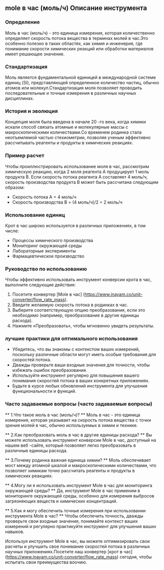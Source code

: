 ## mole в час (моль/ч) Описание инструмента

### Определение
Моль в час (моль/ч) - это единица измерения, которая количественно определяет скорость потока вещества в терминах молей в час.Это особенно полезно в таких областях, как химия и инженерия, где понимание скорости химических реакций или обработки материалов имеет решающее значение.

### Стандартизация
Моль является фундаментальной единицей в международной системе единиц (SI), представляющей определенное количество частиц, обычно атомов или молекул.Стандартизация моля позволяет проводить последовательные и точные измерения в различных научных дисциплинах.

### История и эволюция
Концепция моля была введена в начале 20 -го века, когда химики искали способ связать атомные и молекулярные массы с макроскопическими количествами.Со временем родинка стала неотъемлемой частью стехиометрии, позволяя ученым эффективно рассчитывать реагенты и продукты в химических реакциях.

### Пример расчет
Чтобы проиллюстрировать использование моля в час, рассмотрим химическую реакцию, когда 2 моля реагента A продуцирует 1 моль продукта B. Если скорость потока реагента A составляет 4 моль/ч, скорость производства продукта B может быть рассчитана следующим образом:
- Скорость потока A = 4 моль/ч
- Скорость производства B = (4 моль/ч)/2 = 2 моль/ч

### Использование единиц
Крот в час широко используется в различных приложениях, в том числе:
- Процессы химического производства
- Мониторинг окружающей среды
- Лабораторные эксперименты
- Фармацевтическое производство

### Руководство по использованию
Чтобы эффективно использовать инструмент конверсии крота в час, выполните следующие действия:
1. Посетите конвертер [Mole в час] (https://www.inayam.co/unit-converter/flow_rate_mass).
2. Введите желаемую скорость потока в родинках в час.
3. Выберите соответствующую опцию преобразования, если это необходимо (например, преобразование в другие единицы расхода).
4. Нажмите «Преобразовать», чтобы мгновенно увидеть результаты.

### лучшие практики для оптимального использования
- Убедитесь, что вы знакомы с контекстом ваших измерений, поскольку различные области могут иметь особые требования для скоростей потока.
- Дважды проверьте ваши входные значения для точности, чтобы избежать ошибок преобразования.
- Используйте инструмент регулярно для повышения вашего понимания скоростей потока в ваших конкретных приложениях.
- Будьте в курсе любых обновлений инструмента для улучшения функциональности и функций.

### Часто задаваемые вопросы (часто задаваемые вопросы)

** 1.Что такое моль в час (моль/ч)? **
Моль в час - это единица измерения, которая указывает на скорость потока вещества с точки зрения молей в час, обычно используемых в химии и технике.

** 2.Как преобразовать моль в час в другие единицы расхода? **
Вы можете использовать инструмент конверсии Mole в час, доступный на нашем веб -сайте, который позволяет легко преобразовать в различные единицы расхода.

** 3.Почему родинка важная единица химии? **
Моль обеспечивает мост между атомной шкалой и макроскопическими количествами, что позволяет химикам точно рассчитать реагенты и продукты в химических реакциях.

** 4.Могу ли я использовать инструмент Mole в час для мониторинга окружающей среды? **
Да, инструмент Mole в час применим в мониторинге окружающей среды, особенно для измерения выбросов загрязняющих веществ и химических концентраций.

** 5.Как я могу обеспечить точные измерения при использовании инструмента Mole в час? **
Чтобы обеспечить точность, дважды проверьте свои входные значения, понимайте контекст ваших измерений и регулярно практикуйте инструмент для улучшения ваших навыков.

Используя инструмент Mole в час, вы можете оптимизировать свои расчеты и улучшить свое понимание скоростей потока в различных научных приложениях.Посетите наш конвертер [крот в час] (https://www.inayam.co/unit-converter/flow_rate_mass) сегодня, чтобы испытать свои преимущества воочию.